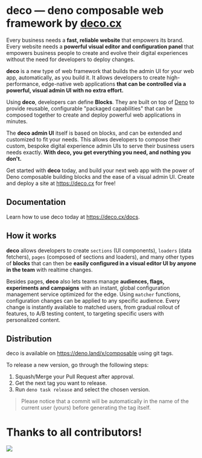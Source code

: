 # deco — deno composable web framework by [deco.cx](https://www.deco.cx/en/dev)

Every business needs a **fast, reliable website** that empowers its brand. Every website needs a **powerful visual editor and configuration panel** that empowers business people to create and evolve their digital experiences without the need for developers to deploy changes.

**deco** is a new type of web framework that builds the admin UI for your web app, automatically, as you build it. It allows developers to create high-performance, edge-native web applications **that can be controlled via a powerful, visual admin UI with no extra effort.** 

Using **deco**, developers can define **Blocks**. They are built on top of [Deno](https://deno.land) to provide reusable, configurable "packaged capabilities" that can be composed together to create and deploy powerful web applications in minutes.

The **deco admin UI** itself is based on blocks, and can be extended and customized to fit your needs. This allows developers to compose their custom, bespoke digital experience admin UIs to serve their business users needs exactly. **With deco, you get everything you need, and nothing you don't.**

Get started with **deco** today, and build your next web app with the power of Deno composable building blocks and the ease of a visual admin UI. Create and deploy a site at https://deco.cx for free! 

## Documentation

Learn how to use deco today at https://deco.cx/docs.

## How it works

**deco** allows developers to create `sections` (UI components), `loaders` (data fetchers), `pages` (composed of sections and loaders), and many other types of **blocks** that can then be **easily configured in a visual editor UI by anyone in the team** with realtime changes.

Besides pages, **deco** also lets teams manage **audiences, flags, experiments and campaigns** with an instant, global configuration management service optimized for the edge. Using `matcher` functions, configuration changes can be applied to any specific audience. Every change is instantly available to matched users, from gradual rollout of features, to A/B testing content, to targeting specific users with personalized content.

## Distribution

deco is available on https://deno.land/x/composable using git tags.

To release a new version, go through the following steps:

1. Squash/Merge your Pull Request after approval.
2. Get the next tag you want to release.
3. Run `deno task release` and select the chosen version.

> Please notice that a commit will be automatically in the name of the current user (yours) before generating the tag itself.

# Thanks to all contributors!

<a href="https://github.com/deco-cx/live/graphs/contributors">
  <img src="https://contributors-img.web.app/image?repo=deco-cx/live" />
</a>

